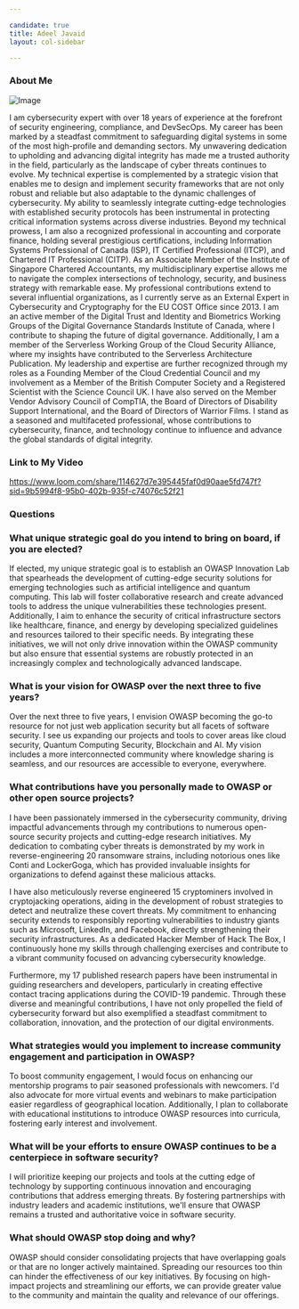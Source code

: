 ```yaml
---

candidate: true
title: Adeel Javaid
layout: col-sidebar

---
```


### About Me
![Image](https://raw.githubusercontent.com/OWASP/www-board-candidates/7e92cd77b0a7e7d115bafd6deca25395d360ffd8/assets/images/adeel-picture.png)

I am cybersecurity expert with over 18 years of experience at the forefront of security engineering, compliance, and DevSecOps. My career has been marked by a steadfast commitment to safeguarding digital systems in some of the most high-profile and demanding sectors. My unwavering dedication to upholding and advancing digital integrity has made me a trusted authority in the field, particularly as the landscape of cyber threats continues to evolve. My technical expertise is complemented by a strategic vision that enables me to design and implement security frameworks that are not only robust and reliable but also adaptable to the dynamic challenges of cybersecurity. My ability to seamlessly integrate cutting-edge technologies with established security protocols has been instrumental in protecting critical information systems across diverse industries. Beyond my technical prowess, I am also a recognized professional in accounting and corporate finance, holding several prestigious certifications, including Information Systems Professional of Canada (ISP), IT Certified Professional (ITCP), and Chartered IT Professional (CITP). As an Associate Member of the Institute of Singapore Chartered Accountants, my multidisciplinary expertise allows me to navigate the complex intersections of technology, security, and business strategy with remarkable ease. My professional contributions extend to several influential organizations, as I currently serve as an External Expert in Cybersecurity and Cryptography for the EU COST Office since 2013. I am an active member of the Digital Trust and Identity and Biometrics Working Groups of the Digital Governance Standards Institute of Canada, where I contribute to shaping the future of digital governance. Additionally, I am a member of the Serverless Working Group of the Cloud Security Alliance, where my insights have contributed to the Serverless Architecture Publication. My leadership and expertise are further recognized through my roles as a Founding Member of the Cloud Credential Council and my involvement as a Member of the British Computer Society and a Registered Scientist with the Science Council UK. I have also served on the Member Vendor Advisory Council of CompTIA, the Board of Directors of Disability Support International, and the Board of Directors of Warrior Films. I stand as a seasoned and multifaceted professional, whose contributions to cybersecurity, finance, and technology continue to influence and advance the global standards of digital integrity.

### Link to My Video
https://www.loom.com/share/114627d7e395445faf0d90aae5fd747f?sid=9b5994f8-95b0-402b-935f-c74076c52f21

### Questions

### What unique strategic goal do you intend to bring on board, if you are elected? ###
If elected, my unique strategic goal is to establish an OWASP Innovation Lab that spearheads the development of cutting-edge security solutions for emerging technologies such as artificial intelligence and quantum computing. This lab will foster collaborative research and create advanced tools to address the unique vulnerabilities these technologies present. Additionally, I aim to enhance the security of critical infrastructure sectors like healthcare, finance, and energy by developing specialized guidelines and resources tailored to their specific needs. By integrating these initiatives, we will not only drive innovation within the OWASP community but also ensure that essential systems are robustly protected in an increasingly complex and technologically advanced landscape.

### What is your vision for OWASP over the next three to five years? ###
Over the next three to five years, I envision OWASP becoming the go-to resource for not just web application security but all facets of software security. I see us expanding our projects and tools to cover areas like cloud security, Quantum Computing Security, Blockchain and AI. My vision includes a more interconnected community where knowledge sharing is seamless, and our resources are accessible to everyone, everywhere.

### What contributions have you personally made to OWASP or other open source projects? ###
I have been passionately immersed in the cybersecurity community, driving impactful advancements through my contributions to numerous open-source security projects and cutting-edge research initiatives. My dedication to combating cyber threats is demonstrated by my work in reverse-engineering 20 ransomware strains, including notorious ones like Conti and LockerGoga, which has provided invaluable insights for organizations to defend against these malicious attacks. 

I have also meticulously reverse engineered 15 cryptominers involved in cryptojacking operations, aiding in the development of robust strategies to detect and neutralize these covert threats. My commitment to enhancing security extends to responsibly reporting vulnerabilities to industry giants such as Microsoft, LinkedIn, and Facebook, directly strengthening their security infrastructures. As a dedicated Hacker Member of Hack The Box, I continuously hone my skills through challenging exercises and contribute to a vibrant community focused on advancing cybersecurity knowledge. 

Furthermore, my 17 published research papers have been instrumental in guiding researchers and developers, particularly in creating effective contact tracing applications during the COVID-19 pandemic. Through these diverse and meaningful contributions, I have not only propelled the field of cybersecurity forward but also exemplified a steadfast commitment to collaboration, innovation, and the protection of our digital environments.

### What strategies would you implement to increase community engagement and participation in OWASP? ###
To boost community engagement, I would focus on enhancing our mentorship programs to pair seasoned professionals with newcomers. I'd also advocate for more virtual events and webinars to make participation easier regardless of geographical location. Additionally, I plan to collaborate with educational institutions to introduce OWASP resources into curricula, fostering early interest and involvement.

### What will be your efforts to ensure OWASP continues to be a centerpiece in software security? ###
I will prioritize keeping our projects and tools at the cutting edge of technology by supporting continuous innovation and encouraging contributions that address emerging threats. By fostering partnerships with industry leaders and academic institutions, we'll ensure that OWASP remains a trusted and authoritative voice in software security.

### What should OWASP stop doing and why? ###
OWASP should consider consolidating projects that have overlapping goals or that are no longer actively maintained. Spreading our resources too thin can hinder the effectiveness of our key initiatives. By focusing on high-impact projects and streamlining our efforts, we can provide greater value to the community and maintain the quality and relevance of our offerings.
